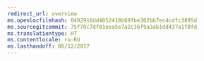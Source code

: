 ```yaml
---
redirect_url: overview
ms.openlocfilehash: 0492916dd4052418b69fbe362bb7ec4cdfc3895d
ms.sourcegitcommit: 75f70c7df01eea5e7a2c16f9a3ab1dd437a1f8fd
ms.translationtype: HT
ms.contentlocale: ru-RU
ms.lasthandoff: 06/12/2017
---
```

